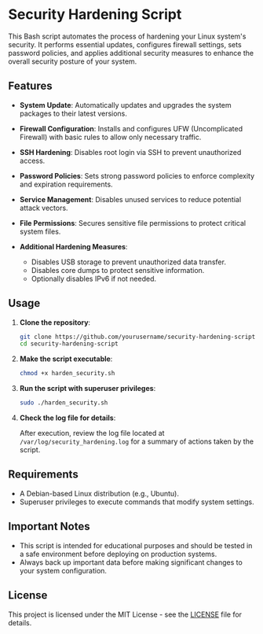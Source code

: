 # Security Hardening Script

This Bash script automates the process of hardening your Linux system's security. It performs essential updates, configures firewall settings, sets password policies, and applies additional security measures to enhance the overall security posture of your system.

## Features

- **System Update**: Automatically updates and upgrades the system packages to their latest versions.
  
- **Firewall Configuration**: Installs and configures UFW (Uncomplicated Firewall) with basic rules to allow only necessary traffic.

- **SSH Hardening**: Disables root login via SSH to prevent unauthorized access.

- **Password Policies**: Sets strong password policies to enforce complexity and expiration requirements.

- **Service Management**: Disables unused services to reduce potential attack vectors.

- **File Permissions**: Secures sensitive file permissions to protect critical system files.

- **Additional Hardening Measures**:
  - Disables USB storage to prevent unauthorized data transfer.
  - Disables core dumps to protect sensitive information.
  - Optionally disables IPv6 if not needed.

## Usage

1. **Clone the repository**:

   ```bash
   git clone https://github.com/yourusername/security-hardening-script.git
   cd security-hardening-script
   ```

2. **Make the script executable**:

   ```bash
   chmod +x harden_security.sh
   ```

3. **Run the script with superuser privileges**:

   ```bash
   sudo ./harden_security.sh
   ```

4. **Check the log file for details**:

   After execution, review the log file located at `/var/log/security_hardening.log` for a summary of actions taken by the script.

## Requirements

- A Debian-based Linux distribution (e.g., Ubuntu).
- Superuser privileges to execute commands that modify system settings.

## Important Notes

- This script is intended for educational purposes and should be tested in a safe environment before deploying on production systems.
- Always back up important data before making significant changes to your system configuration.

## License

This project is licensed under the MIT License - see the [LICENSE](LICENSE) file for details.